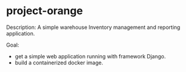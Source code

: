 # project-orange


Description:
A simple warehouse Inventory management and reporting application.

Goal:
- get a simple web application running with framework Django.
- build a containerized docker image.